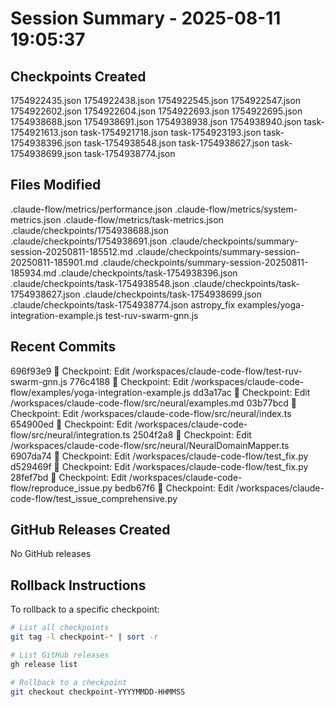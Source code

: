 # Session Summary - 2025-08-11 19:05:37

## Checkpoints Created
1754922435.json
1754922438.json
1754922545.json
1754922547.json
1754922602.json
1754922604.json
1754922693.json
1754922695.json
1754938688.json
1754938691.json
1754938938.json
1754938940.json
task-1754921613.json
task-1754921718.json
task-1754923193.json
task-1754938396.json
task-1754938548.json
task-1754938627.json
task-1754938699.json
task-1754938774.json

## Files Modified
.claude-flow/metrics/performance.json
.claude-flow/metrics/system-metrics.json
.claude-flow/metrics/task-metrics.json
.claude/checkpoints/1754938688.json
.claude/checkpoints/1754938691.json
.claude/checkpoints/summary-session-20250811-185512.md
.claude/checkpoints/summary-session-20250811-185901.md
.claude/checkpoints/summary-session-20250811-185934.md
.claude/checkpoints/task-1754938396.json
.claude/checkpoints/task-1754938548.json
.claude/checkpoints/task-1754938627.json
.claude/checkpoints/task-1754938699.json
.claude/checkpoints/task-1754938774.json
astropy_fix
examples/yoga-integration-example.js
test-ruv-swarm-gnn.js

## Recent Commits
696f93e9 🔖 Checkpoint: Edit /workspaces/claude-code-flow/test-ruv-swarm-gnn.js
776c4188 🔖 Checkpoint: Edit /workspaces/claude-code-flow/examples/yoga-integration-example.js
dd3a17ac 🔖 Checkpoint: Edit /workspaces/claude-code-flow/src/neural/examples.md
03b77bcd 🔖 Checkpoint: Edit /workspaces/claude-code-flow/src/neural/index.ts
654900ed 🔖 Checkpoint: Edit /workspaces/claude-code-flow/src/neural/integration.ts
2504f2a8 🔖 Checkpoint: Edit /workspaces/claude-code-flow/src/neural/NeuralDomainMapper.ts
6907da74 🔖 Checkpoint: Edit /workspaces/claude-code-flow/test_fix.py
d529469f 🔖 Checkpoint: Edit /workspaces/claude-code-flow/test_fix.py
28fef7bd 🔖 Checkpoint: Edit /workspaces/claude-code-flow/reproduce_issue.py
bedb67f6 🔖 Checkpoint: Edit /workspaces/claude-code-flow/test_issue_comprehensive.py

## GitHub Releases Created
No GitHub releases

## Rollback Instructions
To rollback to a specific checkpoint:
```bash
# List all checkpoints
git tag -l checkpoint-* | sort -r

# List GitHub releases
gh release list

# Rollback to a checkpoint
git checkout checkpoint-YYYYMMDD-HHMMSS
```
